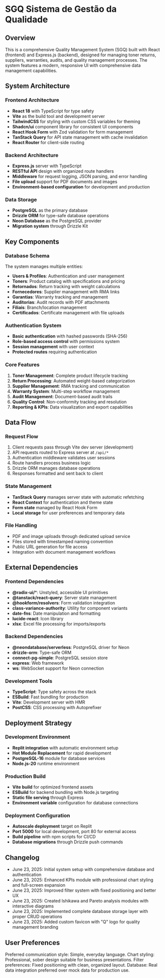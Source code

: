 # SGQ Sistema de Gestão da Qualidade

## Overview

This is a comprehensive Quality Management System (SGQ) built with React (frontend) and Express.js (backend), designed for managing toner returns, suppliers, warranties, audits, and quality management processes. The system features a modern, responsive UI with comprehensive data management capabilities.

## System Architecture

### Frontend Architecture
- **React 18** with TypeScript for type safety
- **Vite** as the build tool and development server
- **TailwindCSS** for styling with custom CSS variables for theming
- **Shadcn/ui** component library for consistent UI components
- **React Hook Form** with Zod validation for form management
- **TanStack Query** for API state management with cache invalidation
- **React Router** for client-side routing

### Backend Architecture
- **Express.js** server with TypeScript
- **RESTful API** design with organized route handlers
- **Middleware** for request logging, JSON parsing, and error handling
- **File upload** support for PDF documents and images
- **Environment-based configuration** for development and production

### Data Storage
- **PostgreSQL** as the primary database
- **Drizzle ORM** for type-safe database operations
- **Neon Database** as the PostgreSQL provider
- **Migration system** through Drizzle Kit

## Key Components

### Database Schema
The system manages multiple entities:
- **Users & Profiles**: Authentication and user management
- **Toners**: Product catalog with specifications and pricing
- **Retornados**: Return tracking with weight calculations
- **Fornecedores**: Supplier management with RMA links
- **Garantias**: Warranty tracking and management
- **Auditorias**: Audit records with PDF attachments
- **Filiais**: Branch/location management
- **Certificados**: Certificate management with file uploads

### Authentication System
- **Basic authentication** with hashed passwords (SHA-256)
- **Role-based access control** with permissions system
- **Session management** with user context
- **Protected routes** requiring authentication

### Core Features
1. **Toner Management**: Complete product lifecycle tracking
2. **Return Processing**: Automated weight-based categorization
3. **Supplier Management**: RMA tracking and communication
4. **Warranty System**: Multi-step workflow management
5. **Audit Management**: Document-based audit trails
6. **Quality Control**: Non-conformity tracking and resolution
7. **Reporting & KPIs**: Data visualization and export capabilities

## Data Flow

### Request Flow
1. Client requests pass through Vite dev server (development)
2. API requests routed to Express server at `/api/*`
3. Authentication middleware validates user sessions
4. Route handlers process business logic
5. Drizzle ORM manages database operations
6. Responses formatted and sent back to client

### State Management
- **TanStack Query** manages server state with automatic refetching
- **React Context** for authentication and theme state
- **Form state** managed by React Hook Form
- **Local storage** for user preferences and temporary data

### File Handling
- PDF and image uploads through dedicated upload service
- Files stored with timestamped naming convention
- Public URL generation for file access
- Integration with document management workflows

## External Dependencies

### Frontend Dependencies
- **@radix-ui/***: Unstyled, accessible UI primitives
- **@tanstack/react-query**: Server state management
- **@hookform/resolvers**: Form validation integration
- **class-variance-authority**: Utility for component variants
- **date-fns**: Date manipulation and formatting
- **lucide-react**: Icon library
- **xlsx**: Excel file processing for imports/exports

### Backend Dependencies
- **@neondatabase/serverless**: PostgreSQL driver for Neon
- **drizzle-orm**: Type-safe ORM
- **connect-pg-simple**: PostgreSQL session store
- **express**: Web framework
- **ws**: WebSocket support for Neon connection

### Development Tools
- **TypeScript**: Type safety across the stack
- **ESBuild**: Fast bundling for production
- **Vite**: Development server with HMR
- **PostCSS**: CSS processing with Autoprefixer

## Deployment Strategy

### Development Environment
- **Replit integration** with automatic environment setup
- **Hot Module Replacement** for rapid development
- **PostgreSQL-16** module for database services
- **Node.js-20** runtime environment

### Production Build
- **Vite build** for optimized frontend assets
- **ESBuild** for backend bundling with Node.js targeting
- **Static file serving** through Express
- **Environment variable** configuration for database connections

### Deployment Configuration
- **Autoscale deployment** target on Replit
- **Port 5000** for local development, port 80 for external access
- **Build pipeline** with npm scripts for CI/CD
- **Database migrations** through Drizzle push commands

## Changelog
- June 23, 2025: Initial system setup with comprehensive database and authentication
- June 23, 2025: Enhanced KPIs module with professional chart styling and full-screen expansion
- June 23, 2025: Improved filter system with fixed positioning and better UX
- June 23, 2025: Created Ishikawa and Pareto analysis modules with interactive diagrams
- June 23, 2025: Implemented complete database storage layer with proper CRUD operations
- June 23, 2025: Added custom favicon with "Q" logo for quality management branding

## User Preferences

Preferred communication style: Simple, everyday language.
Chart styling: Professional, sober design suitable for business presentations.
Filter preferences: Fixed positioning with clean, organized layout.
Database: Real data integration preferred over mock data for production use.